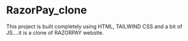 # RazorPay_clone
This project is built completely using HTML, TAILWIND CSS and a bit of JS....it is a clone of RAZORPAY website.
